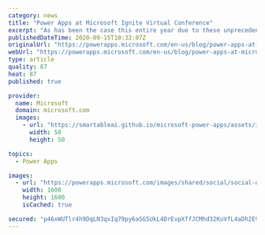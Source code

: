 ```yaml
---
category: news
title: "Power Apps at Microsoft Ignite Virtual Conference"
excerpt: "As has been the case this entire year due to these unprecedented circumstances, we will be delivering Microsoft Ignite virtually this year September 22-24.  If you have not registered already, there’s still time so we hope you take a few minutes and Register Here.  Power Apps will be featured prominently"
publishedDateTime: 2020-09-15T10:32:07Z
originalUrl: "https://powerapps.microsoft.com/en-us/blog/power-apps-at-microsoft-ignite-virtual-conference/"
webUrl: "https://powerapps.microsoft.com/en-us/blog/power-apps-at-microsoft-ignite-virtual-conference/"
type: article
quality: 87
heat: 87
published: true

provider:
  name: Microsoft
  domain: microsoft.com
  images:
    - url: "https://smartableai.github.io/microsoft-power-apps/assets/images/organizations/microsoft.com-50x50.jpg"
      width: 50
      height: 50

topics:
  - Power Apps

images:
  - url: "https://powerapps.microsoft.com/images/shared/social/social-default-image.png"
    width: 1600
    height: 1600
    isCached: true

secured: "p46xWUTlr4h9DqLN3qxIq79py6aSG5UkL4DrEvpXffJCMhd32KuVfL4aDh2E9Bj89WvOliCWlALhZLUfXz+2gmPzEtUteGStLPre3dmqXrQF8UZgBKizIiSPkvMGa9LSJlqAr84uF7SBFOQgU2rqIHXv1kN7DaQ7W13KS+99y/SmLA1eiTNIOmfek5Q8mP1LQK2uHRW68PPjFG1rCH4eWmxTMxmJPIy5sUep3CIoqDLqhC2oeK9yTnBd3kgjOE3/ZvbT93mJQ94w3Vy8FWaH82tatHCeD/Vtzn5a6ZpNxM6kMcuQgvVg0r1nLWg8Hvu0Z2D7AJN1b7KeUrPyUjanwXk1DOC812UIXZVkooy7RwY=;hvGgjWmErHwJACB5NacNLw=="
---
```


